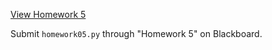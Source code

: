 ---
---

[View Homework 5](homework05.html)  

Submit ````homework05.py```` through "Homework 5" on Blackboard.

